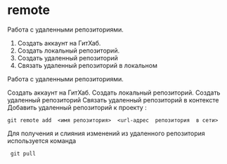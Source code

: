 # remote
Работа с удаленными репозиториями.
1. Создать аккаунт на ГитХаб.
2.  Создать локальный репозиторий.
3.  Создать удаленный репозиторий
4.  Связать удаленный репозиторий в локальном
 
 Работа с удаленными репозиториями.

Создать аккаунт на ГитХаб.
Создать локальный репозиторий.
Создать удаленный репозиторий
Связать удаленный репозиторий в контексте
Добавить удаленный репозиторий к проекту :
```
git remote add  <имя репозитория>  <url-адрес  репозитория  в сети> 
``` 
Для получения  и слияния изменений из удаленного репозитория используется команда
```
 git pull
 ```
 